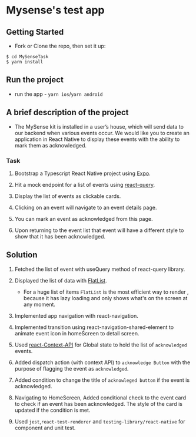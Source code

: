 # Mysense's test app

## Getting Started

- Fork or Clone the repo, then set it up:

```
$ cd MySenseTask
$ yarn install
```

## Run the project

- run the app - `yarn ios`/`yarn android`

## A brief description of the project

- The MySense kit is installed in a user’s house, which will send data to our backend when various events occur. We would like you to create an application in React Native to display these events with the ability to mark them as acknowledged.

### Task

1. Bootstrap a Typescript React Native project using [Expo](https://expo.io/).

2. Hit a mock endpoint for a list of events using [react-query](https://react-query.tanstack.com/).

3. Display the list of events as clickable cards.

4. Clicking on an event will navigate to an event details page.

5. You can mark an event as acknowledged from this page.

6. Upon returning to the event list that event will have a different style to show that it has been acknowledged.

## Solution

1.  Fetched the list of event with useQuery method of react-query library.
2.  Displayed the list of data with [FlatList](https://reactnative.dev/docs/flatlist.html).

    - For a huge list of items `FlatList` is the most efficient way to render , because it has lazy loading and only shows what's on the screen at any moment.

3.  Implemented app navigation with react-navigation.
4.  Implemented transition using react-navigation-shared-element to animate event icon in homeScreen to detail screen.
5.  Used [react-Context-API](https://reactjs.org/docs/context.html) for Global state to hold the list of `acknowledged` events.
6.  Added dispatch action (with context API) to `acknowledge Button` with the purpose of flagging the event as `acknowledged`.
7.  Added condition to change the title of `acknowleged button` if the event is acknowledged.
8.  Navigating to HomeScreen, Added conditional check to the event card to check if an event has been acknowledged. The style of the card is updated if the condition is met.
9.  Used `jest`,`react-test-renderer` and `testing-library/react-native` for component and unit test.
